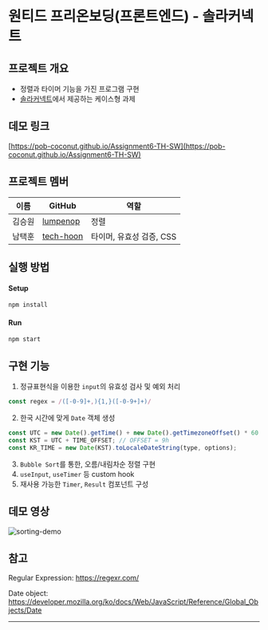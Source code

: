 # 원티드 프리온보딩(프론트엔드) - 솔라커넥트

## 프로젝트 개요
- 정렬과 타이머 기능을 가진 프로그램 구현
- [솔라커넥트](https://www.solarconnect.kr/)에서 제공하는 케이스형 과제

## 데모 링크
[https://pob-coconut.github.io/Assignment6-TH-SW](https://pob-coconut.github.io/Assignment6-TH-SW)

## 프로젝트 멤버

| 이름   | GitHub                                    | 역할 |
| ------ | ----------------------------------------- | ---- |
| 김승원 | [lumpenop](https://github.com/lumpenop)   | 정렬 |
| 남택훈 | [tech-hoon](https://github.com/tech-hoon) | 타이머, 유효성 검증, CSS|

## 실행 방법

#### Setup

`npm install`

#### Run

`npm start`

## 구현 기능
1. 정규표현식을 이용한 `input`의 유효성 검사 및 예외 처리
```javascript
const regex = /([-0-9]+,){1,}([-0-9+]+)/
```
2. 한국 시간에 맞게 `Date` 객체 생성 
```javascript
const UTC = new Date().getTime() + new Date().getTimezoneOffset() * 60 * 1000;
const KST = UTC + TIME_OFFSET; // OFFSET = 9h
const KR_TIME = new Date(KST).toLocaleDateString(type, options);
```
3. `Bubble Sort`를 통한, 오름/내림차순 정렬 구현 
4. `useInput`, `useTimer` 등 custom hook
5. 재사용 가능한 `Timer`, `Result` 컴포넌트 구성

## 데모 영상
![sorting-demo](https://user-images.githubusercontent.com/19265753/129859843-1e95a2e6-1f91-4644-b909-756087bebad4.gif)

## 참고
Regular Expression: https://regexr.com/

Date object: https://developer.mozilla.org/ko/docs/Web/JavaScript/Reference/Global_Objects/Date

---

